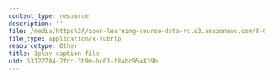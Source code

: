 ```yaml
---
content_type: resource
description: ''
file: /media/https%3A/open-learning-course-data-rc.s3.amazonaws.com/8-01sc-classical-mechanics-fall-2016/531227042fcc3b9ebc01f8abc95a839b_EHCACV8rdig.srt
file_type: application/x-subrip
resourcetype: Other
title: 3play caption file
uid: 53122704-2fcc-3b9e-bc01-f8abc95a839b
---
```


